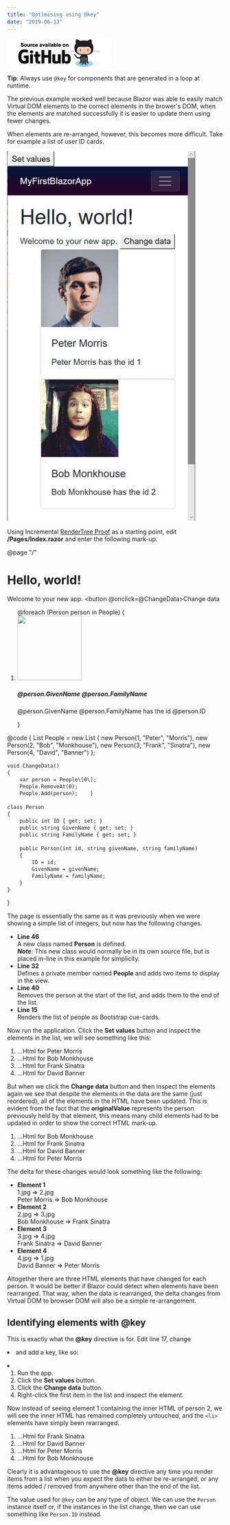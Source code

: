 ```yaml
---
title: "Optimising using @key"
date: "2019-06-13"
---
```


[![](images/SourceLink.png)](https://github.com/mrpmorris/blazor-university/tree/master/src/RenderTrees/OptimisingUsingKeys)

**Tip**: Always use `@key` for components that are generated in a loop at runtime.

The previous example worked well because Blazor was able to easily match Virtual DOM elements to the correct elements in the brower's DOM, when the elements are matched successfully it is easier to update them using fewer changes.

When elements are re-arranged, however, this becomes more difficult. Take for example a list of user ID cards.

![](images/CueCardDOM.png)

Using Incremental [RenderTree Proof](http://components/render-trees/incremental-rendertree-proof) as a starting point, edit **/Pages/Index.razor** and enter the following mark-up.

@page "/"

<h1>Hello, world!</h1>

Welcome to your new app.
<button @onclick=@ChangeData>Change data</button>

<style>
    .card-img-top {
        width: 150px;
        height: 150px;
    }
</style>
<ol>
    @foreach (Person person in People)
    {
        <li class="card">
            <img class="card-img-top" src="https://randomuser.me/api/portraits/men/@(person.ID).jpg" />
            <div class="card-body">
                <h5 class="card-title">
                    @person.GivenName @person.FamilyName
                </h5>
                <p class="card-text">
                    @person.GivenName @person.FamilyName has the id @person.ID
                </p>
            </div>
        </li>
    }
</ol>

@code {
    List<Person> People = new List<Person>
    {
        new Person(1, "Peter", "Morris"),
        new Person(2, "Bob", "Monkhouse"),
        new Person(3, "Frank", "Sinatra"),
        new Person(4, "David", "Banner")
    };

    void ChangeData()
    {
        var person = People\[0\];
        People.RemoveAt(0);
        People.Add(person);    }

    class Person
    {
        public int ID { get; set; }
        public string GivenName { get; set; }
        public string FamilyName { get; set; }

        public Person(int id, string givenName, string familyName)
        {
            ID = id;
            GivenName = givenName;
            FamilyName = familyName;
        }
    }
}

The page is essentially the same as it was previously when we were showing a simple list of integers, but now has the following changes.

- **Line 46**  
    A new class named **Person** is defined.  
    **_Note_**: This new class would normally be in its own source file, but is placed in-line in this example for simplicity.
- **Line 32**  
    Defines a private member named **People** and adds two items to display in the view.
- **Line 40**  
    Removes the person at the start of the list, and adds them to the end of the list.
- **Line 15**  
    Renders the list of people as Bootstrap cue-cards.

Now run the application. Click the **Set values** button and inspect the elements in the list, we will see something like this:

<ol>
  <li class="card" originalValue=" Peter Morris Peter Morris has the id 1">
    ...Html for Peter Morris
  </li>
  <li class="card" originalValue=" Bob Monkhouse Bob Monkhouse has the id 2">
    ...Html for Bob Monkhouse
  </li>
  <li class="card" originalValue=" Frank Sinatra Frank Sinatra has the id 3">
    ...Html for Frank Sinatra
  </li>
  <li class="card" originalValue=" David Banner David Banner has the id 4">
    ...Html for David Banner
  </li>
</ol>

But when we click the **Change data** button and then inspect the elements again we see that despite the elements in the data are the same (just reordered), all of the elements in the HTML have been updated. This is evident from the fact that the **originalValue** represents the person previously held by that element, this means many child elements had to be updated in order to show the correct HTML mark-up.

<ol>
  <li class="card" originalValue=" Peter Morris Peter Morris has the id 1">
    ...Html for Bob Monkhouse
  </li>
  <li class="card" originalValue=" Bob Monkhouse Bob Monkhouse has the id 2">
    ...Html for Frank Sinatra
  </li>
  <li class="card" originalValue=" Frank Sinatra Frank Sinatra has the id 3">
    ...Html for David Banner
  </li>
  <li class="card" originalValue=" David Banner David Banner has the id 4">
    ...Html for Peter Morris
  </li>
</ol>

The delta for these changes would look something like the following:

- **Element 1**  
    1.jpg => 2.jpg  
    Peter Morris => Bob Monkhouse
- **Element 2**  
    2.jpg => 3.jpg  
    Bob Monkhouse => Frank Sinatra
- **Element 3**  
    3.jpg => 4.jpg  
    Frank Sinatra => David Banner
- **Element 4**  
    4.jpg => 1.jpg  
    David Banner => Peter Morris  
    

Altogether there are three HTML elements that have changed for each person. It would be better if Blazor could detect when elements have been rearranged. That way, when the data is rearranged, the delta changes from Virtual DOM to browser DOM will also be a simple re-arrangement.

## Identifying elements with @key

This is exactly what the **@key** directive is for. Edit line 17, change **<li class="card">** and add a key, like so:

<li class="card" @key=person>

1. Run the app.
2. Click the **Set values** button.
3. Click the **Change data** button.
4. Right-click the first item in the list and inspect the element.

Now instead of seeing element 1 containing the inner HTML of person 2, we will see the inner HTML has remained completely untouched, and the `<li>` elements have simply been rearranged.

<ol>
  <li class="card" originalValue=" Bob Monkhouse Bob Monkhouse has the id 2">
    ...Html for Frank Sinatra
  </li>
  <li class="card" originalValue=" Frank Sinatra Frank Sinatra has the id 3">
    ...Html for David Banner
  </li>
  <li class="card" originalValue=" David Banner David Banner has the id 4">
    ...Html for Peter Morris
  </li>
  <li class="card" originalValue=" Peter Morris Peter Morris has the id 1">
    ...Html for Bob Monkhouse
  </li>
</ol>

Clearly it is advantageous to use the **@key** directive any time you render items from a list when you expect the data to either be re-arranged, or any items added / removed from anywhere other than the end of the list.

The value used for `@key` can be any type of object. We can use the `Person` instance itself or, if the instances in the list change, then we can use something like `Person.ID` instead.

